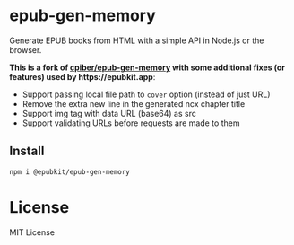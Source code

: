 # epub-gen-memory

Generate EPUB books from HTML with a simple API in Node.js or the browser.

__This is a fork of [cpiber/epub-gen-memory](https://github.com/cpiber/epub-gen-memory) with some additional fixes (or features) used by https://epubkit.app__:

- Support passing local file path to `cover` option (instead of just URL)
- Remove the extra new line in the generated ncx chapter title
- Support img tag with data URL (base64) as src
- Support validating URLs before requests are made to them

## Install

```
npm i @epubkit/epub-gen-memory
```

# License

MIT License